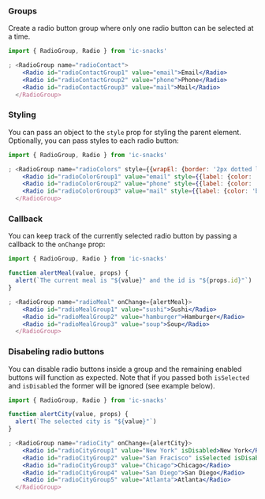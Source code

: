 ### Groups
Create a radio button group where only one radio button can be selected at a time.

```jsx
import { RadioGroup, Radio } from 'ic-snacks'

; <RadioGroup name="radioContact">
    <Radio id="radioContactGroup1" value="email">Email</Radio>
    <Radio id="radioContactGroup2" value="phone">Phone</Radio>
    <Radio id="radioContactGroup3" value="mail">Mail</Radio>
  </RadioGroup>
```

### Styling
You can pass an object to the `style` prop for styling the parent element. Optionally, you can pass styles to each radio button:

```jsx
import { RadioGroup, Radio } from 'ic-snacks'

; <RadioGroup name="radioColors" style={{wrapEl: {border: '2px dotted lightblue', padding: 20}}}>
    <Radio id="radioColorGroup1" value="email" style={{label: {color: 'green'}}}>Green</Radio>
    <Radio id="radioColorGroup2" value="phone" style={{label: {color: 'red'}}}>Red</Radio>
    <Radio id="radioColorGroup3" value="mail" style={{label: {color: 'blue'}}}>Blue</Radio>
  </RadioGroup>
```

### Callback
You can keep track of the currently selected radio button by passing a callback to the `onChange` prop:

```jsx
import { RadioGroup, Radio } from 'ic-snacks'

function alertMeal(value, props) {
  alert(`The current meal is "${value}" and the id is "${props.id}"`)
}

; <RadioGroup name="radioMeal" onChange={alertMeal}>
    <Radio id="radioMealGroup1" value="sushi">Sushi</Radio>
    <Radio id="radioMealGroup2" value="hamburger">Hamburger</Radio>
    <Radio id="radioMealGroup3" value="soup">Soup</Radio>
  </RadioGroup>
```

### Disabeling radio buttons
You can disable radio buttons inside a group and the remaining enabled buttons will function as expected. Note that if you passed both `isSelected` and `isDisabled` the former will be ignored (see example below).

```jsx
import { RadioGroup, Radio } from 'ic-snacks'

function alertCity(value, props) {
  alert(`The selected city is "${value}"`)
}

; <RadioGroup name="radioCity" onChange={alertCity}>
    <Radio id="radioCityGroup1" value="New York" isDisabled>New York</Radio>
    <Radio id="radioCityGroup2" value="San Fracisco" isSelected isDisabled>San Francisco</Radio>
    <Radio id="radioCityGroup3" value="Chicago">Chicago</Radio>
    <Radio id="radioCityGroup4" value="San Diego">San Diego</Radio>
    <Radio id="radioCityGroup5" value="Atlanta">Atlanta</Radio>
  </RadioGroup>
```
